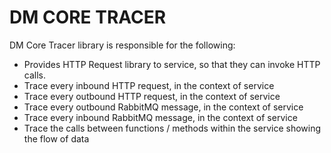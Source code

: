 # DM CORE TRACER

DM Core Tracer library is responsible for the following:

- Provides HTTP Request library to service, so that they can invoke HTTP calls.
- Trace every inbound HTTP request, in the context of service
- Trace every outbound HTTP request, in the context of service
- Trace every outbound RabbitMQ message, in the context of service
- Trace every inbound RabbitMQ message, in the context of service
- Trace the calls between functions / methods within the service showing the flow of data
